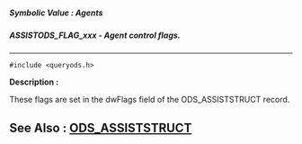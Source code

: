 ##### Symbolic Value : Agents
##### ASSISTODS_FLAG_xxx - Agent control flags.
---
```
#include <queryods.h>
```
**Description :**

These flags are set in the dwFlags field of the ODS_ASSISTSTRUCT record.

**See Also :**
[ODS_ASSISTSTRUCT](/domino-c-api-docs/reference/Data/ODS_ASSISTSTRUCT)
---
